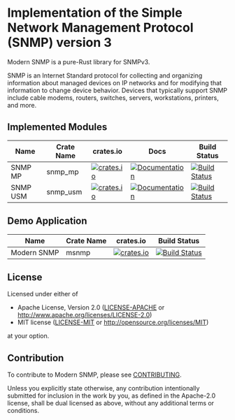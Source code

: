 # Implementation of the Simple Network Management Protocol (SNMP) version 3

Modern SNMP is a pure-Rust library for SNMPv3.

SNMP is an Internet Standard protocol for collecting and organizing information about managed devices on IP networks and for modifying that information to change device behavior. Devices that typically support SNMP include cable modems, routers, switches, servers, workstations, printers, and more.

## Implemented Modules

| Name | Crate Name | crates.io | Docs | Build Status |
|------|------------|-----------|------|--------------|
|SNMP MP|snmp_mp|[![crates.io](https://img.shields.io/crates/v/snmp_mp.svg)](https://crates.io/crates/snmp_mp)|[![Documentation](https://docs.rs/snmp_mp/badge.svg)](https://docs.rs/snmp_mp)|[![Build Status](https://travis-ci.org/davedufresne/modern_snmp.svg?branch=master)](https://travis-ci.org/davedufresne/modern_snmp)|
|SNMP USM|snmp_usm|[![crates.io](https://img.shields.io/crates/v/snmp_usm.svg)](https://crates.io/crates/snmp_usm)|[![Documentation](https://docs.rs/snmp_usm/badge.svg)](https://docs.rs/snmp_usm)|[![Build Status](https://travis-ci.org/davedufresne/modern_snmp.svg?branch=master)](https://travis-ci.org/davedufresne/modern_snmp)|

## Demo Application

| Name | Crate Name | crates.io | Build Status |
|------|------------|-----------|--------------|
|Modern SNMP|msnmp|[![crates.io](https://img.shields.io/crates/v/msnmp.svg)](https://crates.io/crates/msnmp)|[![Build Status](https://travis-ci.org/davedufresne/modern_snmp.svg?branch=master)](https://travis-ci.org/davedufresne/modern_snmp)|

## License

Licensed under either of

* Apache License, Version 2.0 ([LICENSE-APACHE](LICENSE-APACHE) or <http://www.apache.org/licenses/LICENSE-2.0>)
* MIT license ([LICENSE-MIT](LICENSE-MIT) or <http://opensource.org/licenses/MIT>)

at your option.

## Contribution

To contribute to Modern SNMP, please see [CONTRIBUTING](CONTRIBUTING.md).

Unless you explicitly state otherwise, any contribution intentionally submitted for inclusion in the work by you, as defined in the Apache-2.0 license, shall be dual licensed as above, without any additional terms or conditions.
